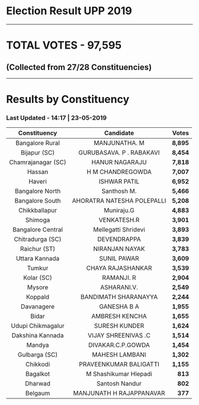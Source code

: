 # Election Result UPP 2019

---
# TOTAL VOTES - 97,595 
## (Collected from 27/28 Constituencies) 


---
# Results by Constituency 

### Last Updated - 14:17 | 23-05-2019 


|   Constituency   |        Candidate         |  Votes  |
|:----------------:|:------------------------:|--------:|
| Bangalore Rural  |      MANJUNATHA. M       |**8,895**|
|   Bijapur (SC)   | GURUBASAVA. P . RABAKAVI |**8,454**|
|Chamrajanagar (SC)|      HANUR NAGARAJU      |**7,818**|
|      Hassan      |     H M CHANDREGOWDA     |**7,007**|
|      Haveri      |       ISHWAR PATIL       |**6,952**|
| Bangalore North  |       Santhosh M.        |**5,466**|
| Bangalore South  |AHORATRA NATESHA POLEPALLI|**5,208**|
|  Chikkballapur   |        Muniraju.G        |**4,883**|
|     Shimoga      |       VENKATESH.R        |**3,901**|
|Bangalore Central |   Mellegatti Shridevi    |**3,893**|
| Chitradurga (SC) |       DEVENDRAPPA        |**3,839**|
|   Raichur (ST)   |      NIRANJAN NAYAK      |**3,783**|
|  Uttara Kannada  |       SUNIL PAWAR        |**3,609**|
|      Tumkur      |    CHAYA RAJASHANKAR     |**3,539**|
|    Kolar (SC)    |        RAMANJI. R        |**2,904**|
|      Mysore      |       ASHARANI.V.        |**2,549**|
|     Koppald      |   BANDIMATH SHARANAYYA   |**2,244**|
|    Davanagere    |       GANESHA B A        |**1,955**|
|      Bidar       |      AMBRESH KENCHA      |**1,655**|
|Udupi Chikmagalur |      SURESH KUNDER       |**1,624**|
| Dakshina Kannada |   VIJAY SHREENIVAS .C    |**1,514**|
|      Mandya      |    DIVAKAR.C.P.GOWDA     |**1,454**|
|  Gulbarga (SC)   |      MAHESH LAMBANI      |**1,302**|
|     Chikkodi     |  PRAVEENKUMAR BALIGATTI  |**1,155**|
|     Bagalkot     |  M Shashikumar Hlepadi   |  **813**|
|     Dharwad      |      Santosh Nandur      |  **802**|
|     Belgaum      | MANJUNATH H RAJAPPANAVAR |  **377**|


<script async src='https://www.googletagmanager.com/gtag/js?id=UA-138371535-2'></script><script>window.dataLayer = window.dataLayer || [];function gtag(){dataLayer.push(arguments);}gtag('js', new Date());gtag('config', 'UA-138371535-2');</script>